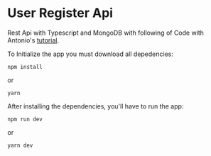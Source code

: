 # User Register Api
Rest Api with Typescript and MongoDB with following of Code with Antonio's [tutorial](https://www.youtube.com/watch?v=b8ZUb_Okxro).

To Initialize the app you must download all depedencies:

`npm install`

or

`yarn`

After installing the dependencies, you'll have to run the app:

`npm run dev`

or

`yarn dev`
